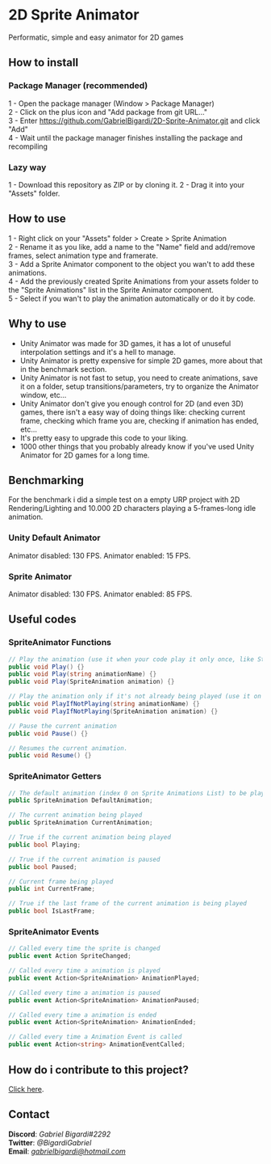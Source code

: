 # 2D Sprite Animator
 Performatic, simple and easy animator for 2D games

## How to install
### Package Manager (recommended)
1 - Open the package manager (Window > Package Manager)  
2 - Click on the plus icon and "Add package from git URL..."  
3 - Enter https://github.com/GabrielBigardi/2D-Sprite-Animator.git and click "Add"  
4 - Wait until the package manager finishes installing the package and recompiling  
   
### Lazy way
1 - Download this repository as ZIP or by cloning it.
2 - Drag it into your "Assets" folder.
  
## How to use
1 - Right click on your "Assets" folder > Create > Sprite Animation  
2 - Rename it as you like, add a name to the "Name" field and add/remove frames, select animation type and framerate.  
3 - Add a Sprite Animator component to the object you wan't to add these animations.  
4 - Add the previously created Sprite Animations from your assets folder to the "Sprite Animations" list in the Sprite Animator component.  
5 - Select if you wan't to play the animation automatically or do it by code.  
  
## Why to use
* Unity Animator was made for 3D games, it has a lot of unuseful interpolation settings and it's a hell to manage.
* Unity Animator is pretty expensive for simple 2D games, more about that in the benchmark section.
* Unity Animator is not fast to setup, you need to create animations, save it on a folder, setup transitions/parameters, try to organize the Animator window, etc...
* Unity Animator don't give you enough control for 2D (and even 3D) games, there isn't a easy way of doing things like: checking current frame, checking which frame you are, checking if animation has ended, etc...
* It's pretty easy to upgrade this code to your liking.
* 1000 other things that you probably already know if you've used Unity Animator for 2D games for a long time.
  
## Benchmarking
For the benchmark i did a simple test on a empty URP project with 2D Rendering/Lighting and 10.000 2D characters playing a 5-frames-long idle animation.
### Unity Default Animator
Animator disabled: 130 FPS.
Animator enabled: 15 FPS.
  
### Sprite Animator
Animator disabled: 130 FPS.
Animator enabled: 85 FPS.
  
## Useful codes
### SpriteAnimator Functions
```cs
// Play the animation (use it when your code play it only once, like State-Machines do), you can pass a animation name or a spriteanimation class
public void Play() {}
public void Play(string animationName) {}
public void Play(SpriteAnimation animation) {}

// Play the animation only if it's not already being played (use it on Update functions), you can pass a animation name or a spriteanimation class
public void PlayIfNotPlaying(string animationName) {}
public void PlayIfNotPlaying(SpriteAnimation animation) {}

// Pause the current animation
public void Pause() {}

// Resumes the current animation.
public void Resume() {}
```  
  
### SpriteAnimator Getters
```cs
// The default animation (index 0 on Sprite Animations List) to be played
public SpriteAnimation DefaultAnimation;

// The current animation being played
public SpriteAnimation CurrentAnimation;

// True if the current animation being played
public bool Playing;

// True if the current animation is paused
public bool Paused;

// Current frame being played
public int CurrentFrame;

// True if the last frame of the current animation is being played
public bool IsLastFrame;
```
  
### SpriteAnimator Events
```cs
// Called every time the sprite is changed
public event Action SpriteChanged;

// Called every time a animation is played
public event Action<SpriteAnimation> AnimationPlayed;

// Called every time a animation is paused
public event Action<SpriteAnimation> AnimationPaused;

// Called every time a animation is ended
public event Action<SpriteAnimation> AnimationEnded;

// Called every time a Animation Event is called
public event Action<string> AnimationEventCalled;
```
  
## How do i contribute to this project?
[Click here](CONTRIBUTING.md).
  
## Contact
**Discord**: *Gabriel Bigardi#2292*  
**Twitter**: *@BigardiGabriel*  
**Email**: *gabrielbigardi@hotmail.com*  
